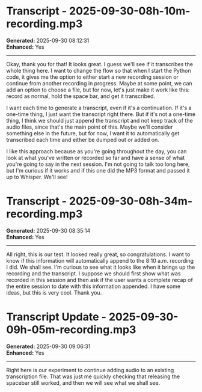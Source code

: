 # Transcript - 2025-09-30-08h-10m-recording.mp3

**Generated:** 2025-09-30 08:12:31  
**Enhanced:** Yes

---

Okay, thank you for that! It looks great. I guess we'll see if it transcribes the whole thing here. I want to change the flow so that when I start the Python code, it gives me the option to either start a new recording session or continue from another recording in progress. Maybe at some point, we can add an option to choose a file, but for now, let's just make it work like this: record as normal, hold the space bar, and get it transcribed.

I want each time to generate a transcript, even if it's a continuation. If it's a one-time thing, I just want the transcript right there. But if it's not a one-time thing, I think we should just append the transcript and not keep track of the audio files, since that's the main point of this. Maybe we'll consider something else in the future, but for now, I want it to automatically get transcribed each time and either be dumped out or added on.

I like this approach because as you're going throughout the day, you can look at what you've written or recorded so far and have a sense of what you're going to say in the next session. I'm not going to talk too long here, but I'm curious if it works and if this one did the MP3 format and passed it up to Whisper. We'll see!


# Transcript - 2025-09-30-08h-34m-recording.mp3

**Generated:** 2025-09-30 08:35:14  
**Enhanced:** Yes

---

All right, this is our test. It looked really great, so congratulations. I want to know if this information will automatically append to the 8:10 a.m. recording I did. We shall see. I'm curious to see what it looks like when it brings up the recording and the transcript. I suppose we should first show what was recorded in this session and then ask if the user wants a complete recap of the entire session to date with this information appended. I have some ideas, but this is very cool. Thank you.


# Transcript Update - 2025-09-30-09h-05m-recording.mp3

**Generated:** 2025-09-30 09:06:31  
**Enhanced:** Yes

---

Right here is our experiment to continue adding audio to an existing transcription file. That was just me quickly checking that releasing the spacebar still worked, and then we will see what we shall see.
